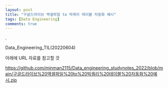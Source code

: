 ```yaml
---
layout: post
title: "구글드라이브 액셀파일 to 빅쿼리 테이블 자동화 예시"
tags: [Data Engineering]
comments: true
---
```


.

Data_Engineering_TIL(20220604)

아래에 URL 자료를 참고할 것

https://github.com/minman2115/Data_engineering_studynotes_2022/blob/main/구글드라이브%20액셀파일%20to%20빅쿼리%20테이블%20자동화%20예시.zip